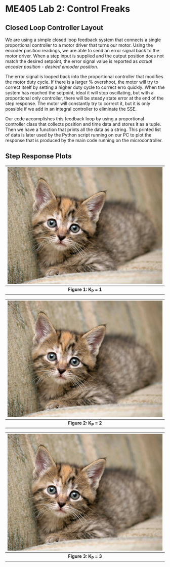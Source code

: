 # ME405 Lab 2: Control Freaks

## Closed Loop Controller Layout
We are using a simple closed loop feedback system that connects a single proportional controller to a motor driver that turns our motor. 
Using the encoder position readings, we are able to send an error signal back to the motor driver. When a step input is supplied and the output
position does not match the desired setpoint, the error signal value is reported as *actual encoder position - desired encoder position*.

The error signal is looped back into the proportional controller that modifies the motor duty cycle. If there is a larger % overshoot, the motor
will try to correct itself by setting a higher duty cycle to correct erro quickly. When the system has reached the setpoint, ideal it will stop oscillating,
but with a proportional only controller, there will be steady state error at the end of the step response. The motor will constantly try to correct it, but 
it is only possible if we add in an integral controller to eliminate the SSE. 

Our code accomplishes this feedback loop by using a proportional controller class that collects position and time data and stores it as a tuple. Then we have 
a function that prints all the data as a string. This printed list of data is later used by the Python script running on our PC to plot the response that is
produced by the main code running on the microcontroller. 

## Step Response Plots
| ![Step Response 1: K_P = 1](TestPic.jpg) |
|:--:|
|**Figure 1: K<sub>P</sub> = 1**|


| ![Step Response 2: K_P = 1](TestPic2.jpg) |
|:--:|
|**Figure 2: K<sub>P</sub> = 2**|


| ![Step Response 2: K_P = 2](TestPic3.jpg) |
|:--:|
|**Figure 3: K<sub>P</sub> = 3**|